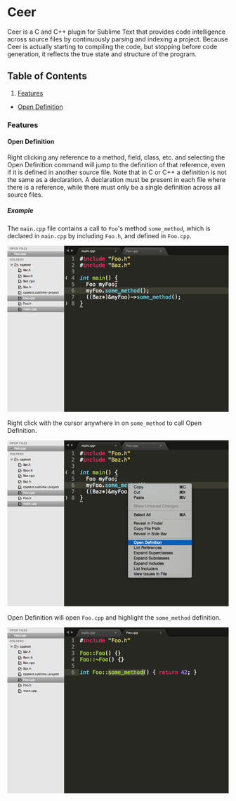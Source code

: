 # Ceer

>
Ceer is a C and C++ plugin for Sublime Text that provides code intelligence across source files by continuously parsing and indexing a project. Because Ceer is actually starting to compiling the code, but stopping before code generation, it reflects the true state and structure of the program.

## Table of Contents
1. [Features](#features)
  * [Open Definition](#open_definition)

### Features

#### Open Definition

Right clicking any reference to a method, field, class, etc. and selecting the Open Definition command will jump to the definition of that reference, even if it is defined in another source file. Note that in C or C++ a definition is not the same as a declaration. A declaration must be present in each file where there is a reference, while there must only be a single definition across all source files.

##### Example

The `main.cpp` file contains a call to `Foo`'s method `some_method`, which is declared in `main.cpp` by including `Foo.h`, and defined in `Foo.cpp`.

<img src="https://raw.githubusercontent.com/andylamb/Ceer/master/img/get_definition_1.png?token=4143035__eyJzY29wZSI6IlJhd0Jsb2I6YW5keWxhbWIvQ2Vlci9tYXN0ZXIvaW1nL2dldF9kZWZpbml0aW9uXzEucG5nIiwiZXhwaXJlcyI6MTQxMjk5NTUyOX0%3D--3a26bbb1ec4a3055ef3400c92c184484bcdae3bf">

Right click with the cursor anywhere in on `some_method` to call Open Definition.

<img src="https://raw.githubusercontent.com/andylamb/Ceer/master/img/get_definition_2.png?token=4143035__eyJzY29wZSI6IlJhd0Jsb2I6YW5keWxhbWIvQ2Vlci9tYXN0ZXIvaW1nL2dldF9kZWZpbml0aW9uXzIucG5nIiwiZXhwaXJlcyI6MTQxMzAwNDMzMH0%3D--f7dca5a81b23e277524a5619fb37ba0770d81f6e">

Open Definition will open `Foo.cpp` and highlight the `some_method` definition.

<img src="https://raw.githubusercontent.com/andylamb/Ceer/master/img/get_definition_3.png?token=4143035__eyJzY29wZSI6IlJhd0Jsb2I6YW5keWxhbWIvQ2Vlci9tYXN0ZXIvaW1nL2dldF9kZWZpbml0aW9uXzMucG5nIiwiZXhwaXJlcyI6MTQxMzAwNDQ3M30%3D--290b920ea98492299e88afd945b51a896a5260b6">
